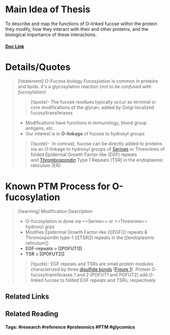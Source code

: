 # Main Idea of Thesis

To describe and map the functions of O-linked fucose within the protein they modify, how they interact with their and other proteins, and the biological importance of these interactions.
#### [Doc Link](https://doi.org/10.1016/j.sbi.2018.12.005)

# Details/Quotes
> [!statement] O-Fucose biology
> Fucosylation is common in proteins and lipids. it's a glycosylation reaction (*not to be confused with fucosylation*)
> >[!quote]-
> >The fucose residues typically occur as terminal or core modifications of the glycan, added by Golgi-localized fucosyltransferases
> 
> - Modifications have functions in immunology, blood group antigens, etc.
> - Our interest is in **O-linkage** of fucose to hydroxyl groups
>
> > [!quote]-
> >  In contrast, fucose can be directly added to proteins via an _O_-linkage to hydroxyl groups of [Serines](https://www.sciencedirect.com/topics/biochemistry-genetics-and-molecular-biology/serine "Learn more about Serines from ScienceDirect's AI-generated Topic Pages") or Threonines of folded Epidermal Growth Factor-like (EGF) repeats and [Thrombospondin](https://www.sciencedirect.com/topics/biochemistry-genetics-and-molecular-biology/thrombospondin "Learn more about Thrombospondin from ScienceDirect's AI-generated Topic Pages") Type 1 Repeats (TSR) in the endoplasmic reticulum (ER).

# Known PTM Process for O-fucosylation

> [!warning] Modification Description
> - O-fucosylation is done via ==Serine== or ==Threonine== hydroxyl grps
> - Modifies Epidermal Growth Factor-like ([[EGF]]) repeats & Thromospondin type-1 ([[TSR]]) repeats in the [[endoplasmic reticulum]]
> - **EGF-repeats = [[POFUT1]]**
> - **TSR = [[POFUT2]]**
> 
> >[!quote]- 
> >EGF repeats and TSRs are small protein modules characterized by three [disulfide bonds](https://www.sciencedirect.com/topics/biochemistry-genetics-and-molecular-biology/disulfide-bond "Learn more about disulfide bonds from ScienceDirect's AI-generated Topic Pages") ([Figure 1](https://www.sciencedirect.com/science/article/pii/S0959440X18301532?via%3Dihub#fig0005)). Protein _O_-fucosyltransferases 1 and 2 (POFUT1 and POFUT2) add _O_-linked fucose to folded EGF repeats and TSRs, respectively



## Related Links

## Related Reading



#### Tags: #research #reference #proteomics #PTM #glycomics 